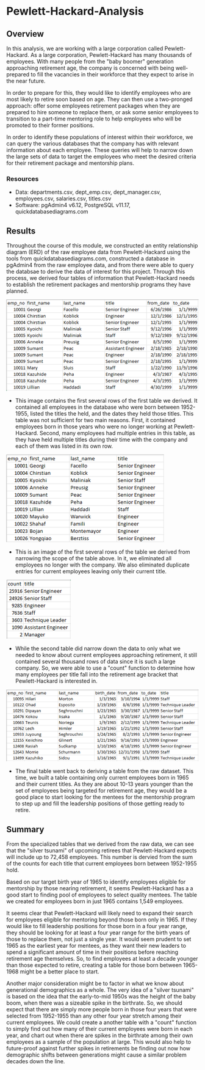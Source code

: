 # Pewlett-Hackard-Analysis
## Overview

In this analysis, we are working with a large corporation called Pewlett-Hackard. As a large corporation, Pewlett-Hackard has many thousands of employees. With many people from the "baby boomer" generation approaching retirement age, the company is concerned with being well-prepared to fill the vacancies in their workforce that they expect to arise in the near future.

In order to prepare for this, they would like to identify employees who are most likely to retire soon based on age. They can then use a two-pronged approach: offer some employees retirement packages when they are prepared to hire someone to replace them, or ask some senior employees to transition to a part-time mentoring role to help employees who will be promoted to their former positions.

In order to identify these populations of interest within their workforce, we can query the various databases that the company has with relevant information about each employee. These queries will help to narrow down the large sets of data to target the employees who meet the desired criteria for their retirement package and mentorship plans.

### Resources
- Data: departments.csv, dept_emp.csv, dept_manager.csv, employees.csv, salaries.csv, titles.csv
- Software: pgAdmin4 v6.12, PostgreSQL v11.17, quickdatabasediagrams.com

## Results

Throughout the course of this module, we constructed an entity relationship diagram (ERD) of the raw employee data from Pewlett-Hackard using the tools from quickdatabasediagrams.com, constructed a database in pgAdmin4 from the raw employee data, and from there were able to query the databsae to derive the data of interest for this project. Through this process, we derived four tables of information that Pewlett-Hackard needs to establish the retirement packages and mentorship programs they have planned.

![retirement_titles](https://github.com/tfish110/Pewlett-Hackard-Analysis/blob/main/resources/retirement_titles_head.png)

- This image contains the first several rows of the first table we derived. It contained all employees in the database who were born between 1952-1955, listed the titles the held, and the dates they held those titles. This table was not sufficient for two main reasons. First, it contained employees born in those years who were no longer working at Pewlett-Hackard. Second, many employees had multiple entries in this table, as they have held multiple titles during their time with the company and each of them was listed in its own row.

![unique_titles](https://github.com/tfish110/Pewlett-Hackard-Analysis/blob/main/resources/unique_titles_head.png)

- This is an image of the first several rows of the table we derived from narrowing the scope of the table above. In it, we eliminated all employees no longer with the company. We also eliminated duplicate entries for current employees leaving only their current title.

![retiring_titles](https://github.com/tfish110/Pewlett-Hackard-Analysis/blob/main/resources/retiring_titles.png)

- While the second table did narrow down the data to only what we needed to know about current employees approaching retirement, it still contained several thousand rows of data since it is such a large company. So, we were able to use a "count" function to determine how many employees per title fall into the retirement age bracket that Pewlett-Hackard is interested in.

![mentorship_eligibility](https://github.com/tfish110/Pewlett-Hackard-Analysis/blob/main/resources/mentorship_eligibility_head.png)

- The final table went back to deriving a table from the raw dataset. This time, we built a table containing only current employees born in 1965 and their current titles. As they are about 10-13 years younger than the set of employees being targeted for retirement age, they would be a good place to start looking for the mentees for the mentorship program to step up and fill the leadership positions of those getting ready to retire.

## Summary

From the specialized tables that we derived from the raw data, we can see that the "silver tsunami" of upcoming retirees that Pewlett-Hackard expects will include up to 72,458 employees. This number is dervied from the sum of the counts for each title that current employees born between 1952-1955 hold.

Based on our target birth year of 1965 to identify employees eligible for mentorship by those nearing retirement, it seems Pewlett-Hackard has a a good start to finding pool of employees to select quality mentees. The table we created for employees born in just 1965 contains 1,549 employees.

It seems clear that Pewlett-Hackard will likely need to expand their search for employees eligible for mentoring beyond those born only in 1965. If they would like to fill leadership positions for those born in a four year range, they should be looking for at least a four year range for the birth years of those to replace them, not just a single year. It would seem prudent to set 1965 as the earliest year for mentees, as they want their new leaders to spend a significant amount of time in their positions before reaching retirement age themselves. So, to find employees at least a decade younger than those expected to retire, creating a table for those born between 1965-1968 might be a better place to start.

Another major consideration might be to factor in what we know about generational demographics as a whole. The very idea of a "silver tsunami" is based on the idea that the early-to-mid 1950s was the height of the baby boom, when there was a sizeable spike in the birthrate. So, we should expect that there are simply more people born in those four years that were selected from 1952-1955 than any other four year stretch among their current employees. We could create a another table with a "count" function to simply find out how many of their current employees were born in each year, and chart out when there are spikes in the birthrate among their own employees as a sample of the population at large. This would also help to future-proof against further spikes in retirements be finding out now how demographic shifts between generations might cause a similar problem decades down the line.
